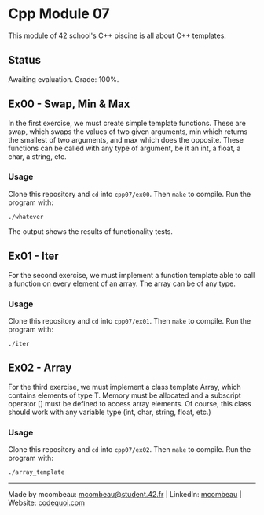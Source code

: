 # Cpp Module 07

This module of 42 school's C++ piscine is all about C++ templates.

## Status
Awaiting evaluation. Grade: 100%.

## Ex00 - Swap, Min & Max
In the first exercise, we must create simple template functions. These are swap, which swaps the values of two given arguments, min which returns the smallest of two arguments, and max which does the opposite. These functions can be called with any type of argument, be it an int, a float, a char, a string, etc.

### Usage
Clone this repository and `cd` into `cpp07/ex00`. Then `make` to compile. Run the program with:

```
./whatever
```
The output shows the results of functionality tests.

## Ex01 - Iter
For the second exercise, we must implement a function template able to call a function on every element of an array. The array can be of any type.

### Usage
Clone this repository and `cd` into `cpp07/ex01`. Then `make` to compile. Run the program with:

```
./iter
```

## Ex02 - Array
For the third exercise, we must implement a class template Array, which contains elements of type T. Memory must be allocated and a subscript operator [] must be defined to access array elements. Of course, this class should work with any variable type (int, char, string, float, etc.)

### Usage
Clone this repository and `cd` into `cpp07/ex02`. Then `make` to compile. Run the program with:

```
./array_template
```

---
Made by mcombeau: mcombeau@student.42.fr | LinkedIn: [mcombeau](https://www.linkedin.com/in/mia-combeau-86653420b/) | Website: [codequoi.com](https://www.codequoi.com)
